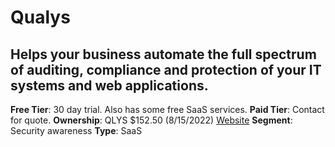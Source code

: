 # Qualys

## Helps your business automate the full spectrum of auditing, compliance and protection of your IT systems and web applications.

**Free Tier**: 30 day trial. Also has some free SaaS services.
**Paid Tier**: Contact for quote.
**Ownership**: QLYS $152.50 (8/15/2022)
[Website](https://www.qualys.com/)
**Segment**: Security awareness
**Type**: SaaS
